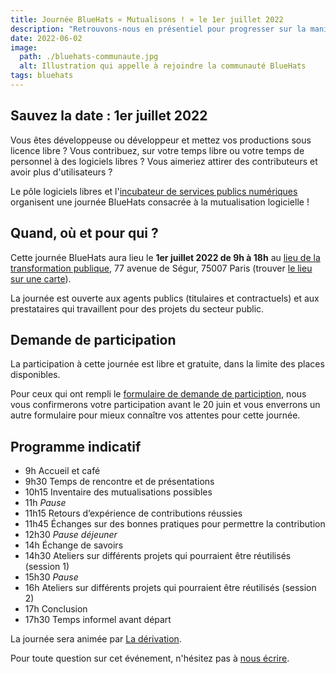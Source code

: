 ```yaml
---
title: Journée BlueHats « Mutualisons ! » le 1er juillet 2022
description: "Retrouvons-nous en présentiel pour progresser sur la manière de rendre nos productions logicielles plus collaboratives et augmenter leurs réutilisations dans l'administration."
date: 2022-06-02
image:
  path: ./bluehats-communaute.jpg
  alt: Illustration qui appelle à rejoindre la communauté BlueHats
tags: bluehats
---
```


## Sauvez la date : 1er juillet 2022

Vous êtes développeuse ou développeur et mettez vos productions sous licence libre ?  Vous contribuez, sur votre temps libre ou votre temps de personnel à des logiciels libres ?  Vous aimeriez attirer des contributeurs et avoir plus d'utilisateurs ?

Le pôle logiciels libres et l'[incubateur de services publics numériques](https://beta.gouv.fr) organisent une journée BlueHats consacrée à la mutualisation logicielle !

## Quand, où et pour qui ?

Cette journée BlueHats aura lieu le **1er juillet 2022 de 9h à 18h** au [lieu de la transformation publique](https://www.modernisation.gouv.fr/diffuser-linnovation-publique/le-lieu-de-la-transformation-publique), 77 avenue de Ségur, 75007 Paris (trouver [le lieu sur une carte](https://osm.org/go/0BOdStupT?node=1943846151)).

La journée est ouverte aux agents publics (titulaires et contractuels) et aux prestataires qui travaillent pour des projets du secteur public.

## Demande de participation

La participation à cette journée est libre et gratuite, dans la limite des places disponibles.

Pour ceux qui ont rempli le [formulaire de demande de particiption](https://framaforms.org/1er-juillet-2022-journee-bluehats-mutualisons-demande-de-participation-1654151829), nous vous confirmerons votre participation avant le 20 juin et vous enverrons un autre formulaire pour mieux connaître vos attentes pour cette journée.

## Programme indicatif

- 9h Accueil et café
- 9h30 Temps de rencontre et de présentations
- 10h15 Inventaire des mutualisations possibles
- 11h *Pause*
- 11h15 Retours d’expérience de contributions réussies
- 11h45 Échanges sur des bonnes pratiques pour permettre la contribution
- 12h30 *Pause déjeuner*
- 14h Échange de savoirs
- 14h30 Ateliers sur différents projets qui pourraient être réutilisés (session 1)
- 15h30 *Pause*
- 16h Ateliers sur différents projets qui pourraient être réutilisés (session 2)
- 17h Conclusion
- 17h30 Temps informel avant départ

La journée sera animée par [La dérivation](https://dérivation.fr).

Pour toute question sur cet événement, n'hésitez pas à [nous écrire](mailto:floss@numerique.gouv.fr).
